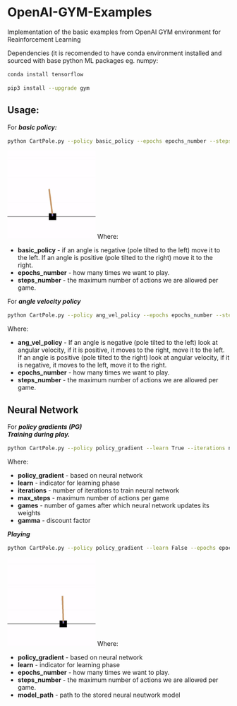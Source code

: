 # OpenAI-GYM-Examples
Implementation of the basic examples from OpenAI GYM environment for Reainforcement Learning  

Dependencies (it is recomended to have conda environment installed and sourced with base python ML packages eg. numpy:  
```bash
conda install tensorflow
```  
```bash
pip3 install --upgrade gym
```  

## Usage:

For ***basic policy:***
```bash
python CartPole.py --policy basic_policy --epochs epochs_number --steps steps_number
```  
<img src="https://github.com/amasend/OpenAI-GYM-Examples/blob/master/Cart%20Pole%20example/pictures/CartPole_basic.gif" width="200" height="200" />    
Where:

 - **basic_policy** - if an angle is negative (pole tilted to the left) move it to the left.  If an angle is positive (pole tilted to the right) move it to the right.
 - **epochs_number** - how many times we want to play.
 - **steps_number** - the maximum number of actions we are allowed per game.

For ***angle velocity policy***
```bash
python CartPole.py --policy ang_vel_policy --epochs epochs_number --steps steps_number
```  
Where:

 - **ang_vel_policy** - If an angle is negative (pole tilted to the left) look at angular velocity, if it is positive, it moves to the right, move it to the left.  
If an angle is positive (pole tilted to the right) look at angular velocity, if it is negative, it moves to the left, move it to the right.   
 - **epochs_number** - how many times we want to play.
 - **steps_number** - the maximum number of actions we are allowed per game.

## Neural Network

For ***policy gradients (PG)***  
***Training during play.***
```bash
python CartPole.py --policy policy_gradient --learn True --iterations number_of_iterations --max_steps number_of_max_steps --games number_of_games --save_iter saving_iteration_number --gamma reward_discount
```  
Where:

 - **policy_gradient** - based on neural network
 - **learn** - indicator for learning phase
 - **iterations** - number of iterations to train neural network
 - **max_steps** - maximum number of actions per game
 - **games** - number of games after which neural network updates its weights
 - **gamma** - discount factor

***Playing***
```bash
python CartPole.py --policy policy_gradient --learn False --epochs epochs_number --steps --model_path path_to_the_nn_modelsteps_number
```  
<img src="https://github.com/amasend/OpenAI-GYM-Examples/blob/master/Cart%20Pole%20example/pictures/CartPole_policy_gradient.gif" width="200" height="200" />  
Where:

 - **policy_gradient** - based on neural network
 - **learn** - indicator for learning phase
 - **epochs_number** - how many times we want to play.
 - **steps_number** - the maximum number of actions we are allowed per game.
 - **model_path** - path to the stored neural neutwork model
